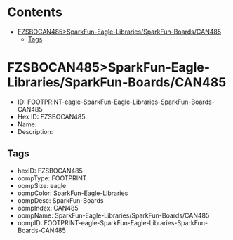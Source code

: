 



Contents
========

* [FZSBOCAN485>SparkFun-Eagle-Libraries/SparkFun-Boards/CAN485](#fzsbocan485sparkfun-eagle-librariessparkfun-boardscan485)
	* [Tags](#tags)

# FZSBOCAN485>SparkFun-Eagle-Libraries/SparkFun-Boards/CAN485

- ID: FOOTPRINT-eagle-SparkFun-Eagle-Libraries-SparkFun-Boards-CAN485
- Hex ID: FZSBOCAN485
- Name: 
- Description: 

## Tags

- hexID: FZSBOCAN485
- oompType: FOOTPRINT
- oompSize: eagle
- oompColor: SparkFun-Eagle-Libraries
- oompDesc: SparkFun-Boards
- oompIndex: CAN485
- oompName: SparkFun-Eagle-Libraries/SparkFun-Boards/CAN485
- oompID: FOOTPRINT-eagle-SparkFun-Eagle-Libraries-SparkFun-Boards-CAN485
